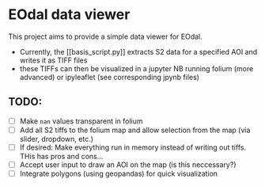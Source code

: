# EOdal data viewer
This project aims to provide a simple data viewer for EOdal. 
- Currently, the [[basis_script.py]] extracts S2 data for a specified AOI and writes it as TIFF files
- these TIFFs can then be visualized in a jupyter NB running folium (more advanced) or ipyleaflet (see corresponding jpynb files)

## TODO: 
- [ ] Make `nan` values transparent in folium
- [ ] Add all S2 tiffs to the folium map and allow selection from the map (via slider, dropdown, etc.)
- [ ] If desired: Make everything run in memory instead of writing out tiffs. THis has pros and cons...
- [ ] Accept user input to draw an AOI on the map (is this neccessary?)
- [ ] Integrate polygons (using geopandas) for quick visualization